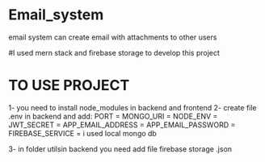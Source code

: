 # Email_system
email system can create email with attachments to other users

#I used mern stack and firebase storage to develop this project

# TO USE PROJECT
1-  you need to install node_modules in backend and frontend
2-  create file .env in backend and add:
      PORT = 
      MONGO_URI = 
      NODE_ENV = 
      JWT_SECRET = 
      APP_EMAIL_ADDRESS = 
      APP_EMAIL_PASSWORD = 
      FIREBASE_SERVICE = 
  i used local mongo db

3-  in folder utilsin backend you need add file firebase storage .json
